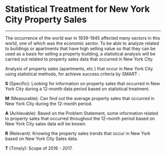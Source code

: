 # Statistical Treatment for New York City Property Sales
-----
The occurrence of the world war in 1939-1945 affected many sectors in this world, one of which was the economic sector. To be able to analyze related to buildings or apartments that have high selling value so that they can be used as a basis for selling a property building, a statistical analysis will be carried out related to property sales data that occurred in New York City.

Analysis of property sales (apartments, etc.) that occur in New York City using statistical methods, for achieve success criteria by SMART :

**S** (Specific): Looking for information on property sales that occurred in New York City during a 12-month data period based on statistical treatment.

**M** (Measurable): Can find out the average property sales that occurred in New York City during the 12-month period.

**A** (Achievable): Based on the Problem Statement, some information related to property sales that occurred throughout the 12-month period based on New York City sales data will be known.

**R** (Relevant): Knowing the property sales trends that occur in New York based on New York City Sales data.

**T** (Timely): Scope of 2016 - 2017.
